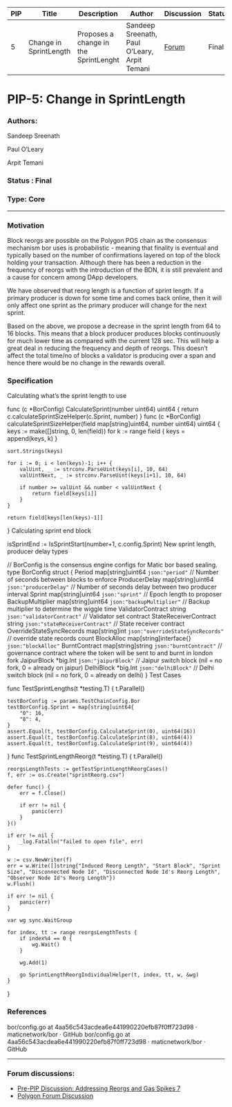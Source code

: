| PIP               | Title                           | Description          | Author                        | Discussion | Status | Type                                     | Date                  |
|-------------------|---------------------------------|----------------------|-------------------------------|------------|--------|------------------------------------------|-----------------------|
| 5 | Change in SprintLength  | Proposes a change in the SprintLenght | Sandeep Sreenath, Paul O’Leary, Arpit Temani | [Forum](https://forum.polygon.technology/t/pip-5-change-in-sprintlength/10874/4)  | Final  | Core |      2023-01-10        |

# PIP-5: Change in SprintLength

### Authors:

Sandeep Sreenath

Paul O’Leary

Arpit Temani

### Status : Final

### Type: Core

---

### Motivation

Block reorgs are possible on the Polygon POS chain as the consensus mechanism bor uses is probabilistic - meaning that finality is eventual and typically based on the number of confirmations layered on top of the block holding your transaction. Although there has been a reduction in the frequency of reorgs with the introduction of the BDN, it is still prevalent and a cause for concern among DApp developers.

We have observed that reorg length is a function of sprint length. If a primary producer is down for some time and comes back online, then it will only affect one sprint as the primary producer will change for the next sprint.

Based on the above, we propose a decrease in the sprint length from 64 to 16 blocks. This means that a block producer produces blocks continuously for much lower time as compared with the current 128 sec. This will help a great deal in reducing the frequency and depth of reorgs. This doesn’t affect the total time/no of blocks a validator is producing over a span and hence there would be no change in the rewards overall.

### Specification

Calculating what’s the sprint length to use

func (c *BorConfig) CalculateSprint(number uint64) uint64 {
	return c.calculateSprintSizeHelper(c.Sprint, number)
}
func (c *BorConfig) calculateSprintSizeHelper(field map[string]uint64, number uint64) uint64 {
	keys := make([]string, 0, len(field))
	for k := range field {
		keys = append(keys, k)
	}

	sort.Strings(keys)

	for i := 0; i < len(keys)-1; i++ {
		valUint, _ := strconv.ParseUint(keys[i], 10, 64)
		valUintNext, _ := strconv.ParseUint(keys[i+1], 10, 64)

		if number >= valUint && number < valUintNext {
			return field[keys[i]]
		}
	}

	return field[keys[len(keys)-1]]
}
Calculating sprint end block

isSprintEnd := IsSprintStart(number+1, c.config.Sprint)
New sprint length, producer delay types

// BorConfig is the consensus engine configs for Matic bor based sealing.
type BorConfig struct {
	Period                   map[string]uint64      `json:"period"`                   // Number of seconds between blocks to enforce
	ProducerDelay            map[string]uint64      `json:"producerDelay"`            // Number of seconds delay between two producer interval
	Sprint                   map[string]uint64      `json:"sprint"`                   // Epoch length to proposer
	BackupMultiplier         map[string]uint64      `json:"backupMultiplier"`         // Backup multiplier to determine the wiggle time
	ValidatorContract        string                 `json:"validatorContract"`        // Validator set contract
	StateReceiverContract    string                 `json:"stateReceiverContract"`    // State receiver contract
	OverrideStateSyncRecords map[string]int         `json:"overrideStateSyncRecords"` // override state records count
	BlockAlloc               map[string]interface{} `json:"blockAlloc"`
	BurntContract            map[string]string      `json:"burntContract"` // governance contract where the token will be sent to and burnt in london fork
	JaipurBlock              *big.Int               `json:"jaipurBlock"`   // Jaipur switch block (nil = no fork, 0 = already on jaipur)
	DelhiBlock               *big.Int               `json:"delhiBlock"`    // Delhi switch block (nil = no fork, 0 = already on delhi)
}
Test Cases

func TestSprintLengths(t *testing.T) {
	t.Parallel()

	testBorConfig := params.TestChainConfig.Bor
	testBorConfig.Sprint = map[string]uint64{
		"0": 16,
		"8": 4,
	}
	assert.Equal(t, testBorConfig.CalculateSprint(0), uint64(16))
	assert.Equal(t, testBorConfig.CalculateSprint(8), uint64(4))
	assert.Equal(t, testBorConfig.CalculateSprint(9), uint64(4))
}
func TestSprintLengthReorg(t *testing.T) {
	t.Parallel()

	reorgsLengthTests := getTestSprintLengthReorgCases()
	f, err := os.Create("sprintReorg.csv")

	defer func() {
		err = f.Close()

		if err != nil {
			panic(err)
		}
	}()

	if err != nil {
		_log.Fatalln("failed to open file", err)
	}

	w := csv.NewWriter(f)
	err = w.Write([]string{"Induced Reorg Length", "Start Block", "Sprint Size", "Disconnected Node Id", "Disconnected Node Id's Reorg Length", "Observer Node Id's Reorg Length"})
	w.Flush()

	if err != nil {
		panic(err)
	}

	var wg sync.WaitGroup

	for index, tt := range reorgsLengthTests {
		if index%4 == 0 {
			wg.Wait()
		}

		wg.Add(1)

		go SprintLengthReorgIndividualHelper(t, index, tt, w, &wg)
	}
}

### References

bor/config.go at 4aa56c543acdea6e441990220efb87f0ff723d98 · maticnetwork/bor · GitHub
bor/config.go at 4aa56c543acdea6e441990220efb87f0ff723d98 · maticnetwork/bor · GitHub

--- 

### Forum discussions:

- [Pre-PIP Discussion: Addressing Reorgs and Gas Spikes 7](https://forum.polygon.technology/t/pre-pip-discussion-addressing-reorgs-and-gas-spikes/10623/25)
- [Polygon Forum Discussion](https://forum.polygon.technology/t/pip-5-change-in-sprintlength/10874/4)
